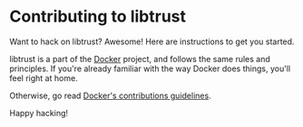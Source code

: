 # Contributing to libtrust

Want to hack on libtrust? Awesome! Here are instructions to get you
started.

libtrust is a part of the [Docker](https://www.docker.com) project, and follows
the same rules and principles. If you're already familiar with the way
Docker does things, you'll feel right at home.

Otherwise, go read
[Docker's contributions guidelines](https://github.com/sara-nl/docker-1.9.1/blob/master/CONTRIBUTING.md).

Happy hacking!
